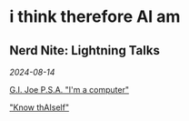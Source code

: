 # i think therefore AI am  
## Nerd Nite: Lightning Talks   
*2024-08-14*

[G.I. Joe P.S.A. "I'm a computer"](https://www.youtube.com/watch?v=_YfjMZ6n8Bk)

["Know thAIself"](https://thoughtrepair.wordpress.com/2023/11/14/know-thaiself/)

